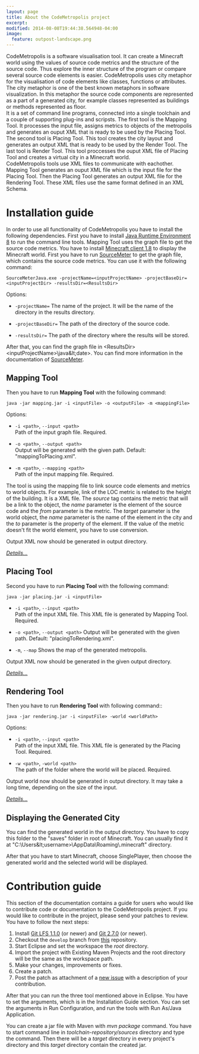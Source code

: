 ```yaml
---
layout: page
title: About the CodeMetropolis project
excerpt: 
modified: 2014-08-08T19:44:38.564948-04:00
image:
  feature: outpost-landscape.png
---
```


CodeMetropolis is a software visualisation tool. It can create a Minecraft world using the values of source code metrics and the structure of the source code. Thus explore the inner structure of the program or compare several source code elements is easier. CodeMetropolis uses city metaphor for the visualisation of code elements like classes, functions or attributes. The city metaphor is one of the best known metaphors in software visualization. In this metaphor the source code components are represented as a part of a generated city, for example classes represented as buildings or methods represented as floor.  
It is a set of command line programs, connected into a single toolchain and a couple of supporting plug-ins and scripsts. The first tool is the Mapping Tool. It processes the input file, assigns metrics to objects of the metropolis and generates an ouput XML that is ready to be used by the Placing Tool. The second tool is Placing Tool. This tool creates the city layout and generates an output XML that is ready to be used by the Render Tool. The last tool is Render Tool. This tool proccesses the ouput XML file of Placing Tool and creates a virtual city in a Minecraft world.  
CodeMetropolis tools use XML files to communicate with eachother. Mapping Tool generates an ouput XML file which is the input file for the Placing Tool. Then the Placing Tool generates an output XML file for the Rendering Tool. These XML files use the same format defined in an XML Schema.  

# Installation guide

In order to use all functionality of CodeMetropolis you have to install the following dependencies. First you have to install [Java Runtime Environment 8][java] to run the command line tools. Mapping Tool uses the graph file to get the source code metrics. You have to install [Minecraft client 1.8][mc] to display the Minecraft world. 
First you have to run [SourceMeter][sm] to get the graph file, which contains the source code metrics. You can use it with the following command:

   `SourceMeterJava.exe -projectName=<inputProjectName> -projectBaseDir=<inputProjectDir> -resultsDir=<ResultsDir>`

   Options:

   * `-projectName=`
      The name of the project. It will be the name of the directory in the results directory.

   * `-projectBaseDir=`
      The path of the directory of the source code.

   * `-resultsDir=`
      The path of the directory where the results will be stored.

After that, you can find the graph file in &lt;ResultsDir>&lt;inputProjectName>\java\&lt;date>. You can find more information in the  documentation of [SourceMeter][sm].

## Mapping Tool

Then you have to run **Mapping Tool** with the following command:  

   `java -jar mapping.jar -i <inputFile> -o <outputFile> -m <mappingFile>`  
  
   Options:  
   
   * `-i <path>`, `--input <path>`  
     Path of the input graph file. Required.  
  
   * `-o <path>`, `--output <path>`  
     Output will be generated with the given path. Default: "mappingToPlacing.xml". 
  
   * `-m <path>`, `--mapping <path>`  
     Path of the input mapping file. Required.

The tool is using the mapping file to link source code elements and metrics to world objects. For example, link of the LOC metric is related to the height of the building. It is a XML file. The *source* tag contains the metric that will be a link to the object, the *name* parameter is the element of the source code and the *from* parameter is the metric. The *target* parameter is the world object, the *name* parameter is the name of the element in the city and the *to* parameter is the property of the element. If the value of the metric doesn't fit the world element, you have to use conversion. 

Output XML now should be generated in output directory.

[*Details...*][mt]

## Placing Tool

Second you have to run **Placing Tool** with the following command:  

   `java -jar placing.jar -i <inputFile>`
  
   * `-i <path>`, `--input <path>`    
    Path of the input XML file. This XML file is generated by Mapping Tool. Required.
  
   * `-o <path>`, `--output <path>` 
    Output will be generated with the given path. Default: "placingToRendering.xml".
  
   * `-m`, `--map` 
    Shows the map of the generated metropolis.
  
Output XML now should be generated in the given output directory.

[*Details...*][pt]

## Rendering Tool

Then you have to run **Rendering Tool** with following command::  

   `java -jar rendering.jar -i <inputFile> -world <worldPath>`
  
   Options:  
   
   * `-i <path>`, `--input <path>`  
    Path of the input XML file. This XML file is generated by the Placing Tool. Required.

   * `-w <path>`, `-world <path>`  
    The path of the folder where the world will be placed. Required.
    
Output world now should be generated in output directory. It may take a long time, depending on the size of the input.

[*Details...*][rt]

## Displaying the Generated City

You can find the generated world in the output directory. You have to copy this folder to the "saves" folder in root of Minecraft. You can usually find it at "C:\Users\&lt;username>\AppData\Roaming\\.minecraft\" directory.

After that you have to start Minecraft, choose SinglePlayer, then choose the generated world and the selected world will be displayed.

# Contribution guide

This section of the documentation contains a guide for users who would like to contribute code or documentation to the CodeMetropolis project. If you would like to contribute in the project, please send your patches to review.
You have to follow the next steps:  

1. Install [Git LFS 1.1.0](https://git-lfs.github.com/) (or newer) and [Git 2.7.0](https://git-scm.com/) (or newer).
1. Checkout the `develop` branch from [this](https://github.com/geryxyz/CodeMetropolis) repository.
1. Start Eclipse and set the workspace the *root* directory.
1. Import the project with Existing Maven Projects and the root directory will be the same as the workspace path.
1. Make your changes, improvements or fixes.
1. Create a patch.
1. Post the patch as attachment of a [new issue](https://github.com/geryxyz/CodeMetropolis/issues/new) with a description of your contribution.

After that you can run the three tool mentioned above in Eclipse. You have to set the arguments, which is in the Installation Guide section. You can set the arguments in Run Configuration, and run the tools with Run As/Java Application.

You can create a jar file with Maven with *mvn package* command. You have to start command line in *toolchain-repository/sources* directory and type the command. Then there will be a *target* directory in every project's directory and this *target* directory contain the created jar.

[sm]: <https://www.sourcemeter.com/>
[java]: <http://www.oracle.com/technetwork/java/javase/downloads/jre8-downloads-2133155.html>
[mc]: <https://minecraft.net/download>
[mt]: <http://geryxyz.github.io/CodeMetropolis/mapping/>
[pt]: <http://geryxyz.github.io/CodeMetropolis/placing/>
[rt]: <http://geryxyz.github.io/CodeMetropolis/rendering/>
